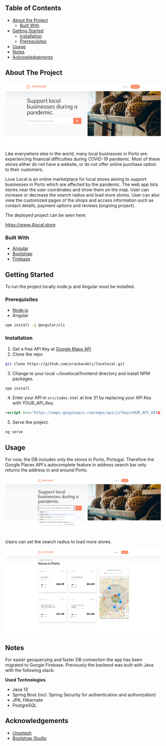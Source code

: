 ## Table of Contents

* [About the Project](#about-the-project)
  * [Built With](#built-with)
* [Getting Started](#getting-started)
  * [Installation](#installation)
  * [Prerequisites](#prerequisites)
* [Usage](#usage)
* [Notes](#notes)
* [Acknowledgements](#acknowledgements)


## About The Project

![Love Local](/img/LoveLocal.png "Love Local")

Like everywhere else in the world, many local businesses in Porto are experiencing financial difficulties during COVID-19 pandemic. Most of these stores either do not have a website, or do not offer online purchase option to their customers.

Love Local is an online marketplace for local stores aiming to support businesses in Porto which are affected by the pandemic. The web app lists stores near the user coordinates and show them on the map. User can increase or decrease the search radius and load more stores. User can also view the customized pages of the shops and access information such as contact details, payment options and reviews (ongoing project). 

The deployed project can be seen here:

https://www.4local.store


### Built With

* [Angular](https://angular.io)
* [Bootstrap](https://getbootstrap.com)
* [Firebase](https://firebase.google.com)


## Getting Started

To run the project locally node.js and Angular must be installed.

### Prerequisites

* [Node.js](https://nodejs.org/en/download/)
* Angular
```sh
npm install -g @angular/cli
```


### Installation

1. Get a free API Key at [Google Maps API](https://developers.google.com/maps/documentation/javascript/get-api-key)
2. Clone the repo
```sh
git clone https://github.com/araskavakli/lovelocal.git
```
3. Change to your local ~/lovelocal/frontend directory and install NPM packages.
```sh
npm install
```
4. Enter your API in `src/index.html` at line 31 by replacing your API Key with YOUR_API_Key.
```HTML
<script src="https://maps.googleapis.com/maps/api/js?key=YOUR_API_KEY&libraries=places&language=en"></script>
```
5. Serve the project.
```sh
ng serve
```

## Usage

For now, the DB includes only the stores in Porto, Portugal. Therefore the Google Places API's autocomplete feature in address search bar only returns the address in and around Porto.

![Search](/img/search.png)

Users can set the search radius to load more stores.

![Map](/img/map.png)

## Notes

For easier geoquerying and faster DB connection the app has been migrated to Google Firebase. Previously the backend was built with Java with the following stack:

**Used Technologies**

- Java 13
- Spring Boot (incl. Spring Security for authentication and authorization)
- JPA, Hibernate
- PostgreSQL 


## Acknowledgements
* [Unsplash](https://unsplash.com/)
* [Bootstrap Studio](https://bootstrapstudio.io/)
